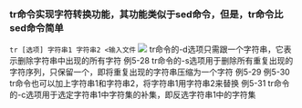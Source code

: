 ### tr命令实现字符转换功能，其功能类似于sed命令，但是，tr命令比sed命令简单
`tr [选项] 字符串1 字符串2 <输入文件`
![](../../images/screenshot_1551925687318.png)
tr命令的-d选项只需跟一个字符串，它表示删除字符串中出现的所有字符例5-28tr命令的-s选项用于删除所有重复出现的字符序列，只保留一个，即将重复出现的字符串压缩为一个字符例5-29例5-30tr命令也可以加上字符串1和字符串2，将字符串1用字符串2来替换例5-31tr命令的-c选项用于选定字符串1中字符集的补集，即反选字符串1中的字符集

